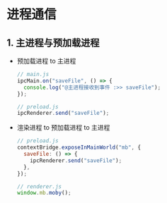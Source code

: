 # 进程通信

## 1. 主进程与预加载进程

- 预加载进程 to 主进程

  ```js
  // main.js
  ipcMain.on("saveFile", () => {
    console.log("@主进程接收到事件 :>> saveFile");
  });

  // preload.js
  ipcRenderer.send("saveFile");
  ```

- 渲染进程 to 预加载进程 to 主进程

  ```js
  // preload.js
  contextBridge.exposeInMainWorld("mb", {
    saveFile: () => {
      ipcRenderer.send("saveFile");
    },
  });

  // renderer.js
  window.mb.moby();
  ```
